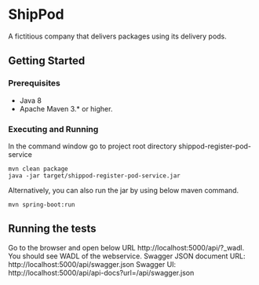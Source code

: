 # ShipPod

A fictitious company that delivers packages using its delivery pods.

## Getting Started

### Prerequisites

* Java 8
* Apache Maven 3.* or higher.

### Executing and Running

In the command window go to project root directory shippod-register-pod-service

```
mvn clean package
java -jar target/shippod-register-pod-service.jar

```

Alternatively, you can also run  the jar by using below maven command.

```
mvn spring-boot:run
```

## Running the tests

Go to the browser and open below URL http://localhost:5000/api/?_wadl. You should see WADL of the webservice.
Swagger JSON document URL:  http://localhost:5000/api/swagger.json
Swagger UI: http://localhost:5000/api/api-docs?url=/api/swagger.json

